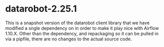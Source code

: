 # datarobot-2.25.1

This is a snapshot version of the datarobot client library that we have
modified a sngle dependency on in order to make it play nice with Airflow
1.10.X.  Other than the dependency, and repackaging so it can be pulled
in via a pipfile, there are no changes to the actual source code.

